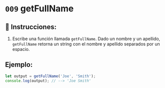 # `009` getFullName

## 📝 Instrucciones:

1. Escribe una función llamada `getFullName`. Dado un nombre y un apellido, `getFullName` retorna un string con el nombre y apellido separados por un espacio.

## Ejemplo:

```Javascript
let output = getFullName('Joe', 'Smith');
console.log(output); // --> 'Joe Smith'
```